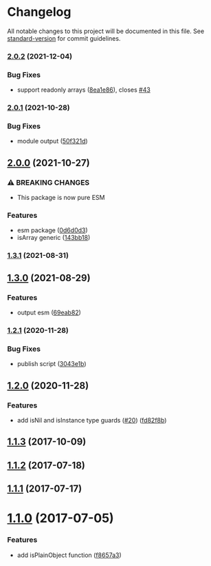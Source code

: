 # Changelog

All notable changes to this project will be documented in this file. See [standard-version](https://github.com/conventional-changelog/standard-version) for commit guidelines.

### [2.0.2](https://github.com/justinlettau/ts-util-is/compare/v2.0.1...v2.0.2) (2021-12-04)


### Bug Fixes

* support readonly arrays ([8ea1e86](https://github.com/justinlettau/ts-util-is/commit/8ea1e86fd0fc696b6347252da0dacf2e27cd20b4)), closes [#43](https://github.com/justinlettau/ts-util-is/issues/43)

### [2.0.1](https://github.com/justinlettau/ts-util-is/compare/v2.0.0...v2.0.1) (2021-10-28)


### Bug Fixes

* module output ([50f321d](https://github.com/justinlettau/ts-util-is/commit/50f321d21f785bacc64da91427fcb3c78c869803))

## [2.0.0](https://github.com/justinlettau/ts-util-is/compare/v1.3.1...v2.0.0) (2021-10-27)


### ⚠ BREAKING CHANGES

* This package is now pure ESM

### Features

* esm package ([0d6d0d3](https://github.com/justinlettau/ts-util-is/commit/0d6d0d3e1b95f096670977a19b16d03b6921df36))
* isArray generic ([143bb18](https://github.com/justinlettau/ts-util-is/commit/143bb18daa765ad5141cb864f5651afc406f0f69))

### [1.3.1](https://github.com/justinlettau/ts-util-is/compare/v1.3.0...v1.3.1) (2021-08-31)

## [1.3.0](https://github.com/justinlettau/ts-util-is/compare/v1.2.1...v1.3.0) (2021-08-29)


### Features

* output esm ([69eab82](https://github.com/justinlettau/ts-util-is/commit/69eab8274ffeea699e01a34b31efeca3199c77bb))

### [1.2.1](https://github.com/justinlettau/ts-util-is/compare/v1.2.0...v1.2.1) (2020-11-28)


### Bug Fixes

* publish script ([3043e1b](https://github.com/justinlettau/ts-util-is/commit/3043e1b91378f2f518e53ba1b7c5117657acb17d))

## [1.2.0](https://github.com/justinlettau/ts-util-is/compare/v1.1.3...v1.2.0) (2020-11-28)


### Features

* add isNil and isInstance type guards ([#20](https://github.com/justinlettau/ts-util-is/issues/20)) ([fd82f8b](https://github.com/justinlettau/ts-util-is/commit/fd82f8b3cbdba6fa66ecb83e320f7ca64452b5e7))

<a name="1.1.3"></a>
## [1.1.3](https://github.com/justinlettau/ts-util-is/compare/v1.1.2...v1.1.3) (2017-10-09)



<a name="1.1.2"></a>
## [1.1.2](https://github.com/justinlettau/ts-util-is/compare/v1.1.1...v1.1.2) (2017-07-18)



<a name="1.1.1"></a>
## [1.1.1](https://github.com/justinlettau/ts-util-is/compare/v1.1.0...v1.1.1) (2017-07-17)



<a name="1.1.0"></a>
# [1.1.0](https://github.com/justinlettau/ts-util-is/compare/v1.0.3...v1.1.0) (2017-07-05)


### Features

* add isPlainObject function ([f8657a3](https://github.com/justinlettau/ts-util-is/commit/f8657a3))
